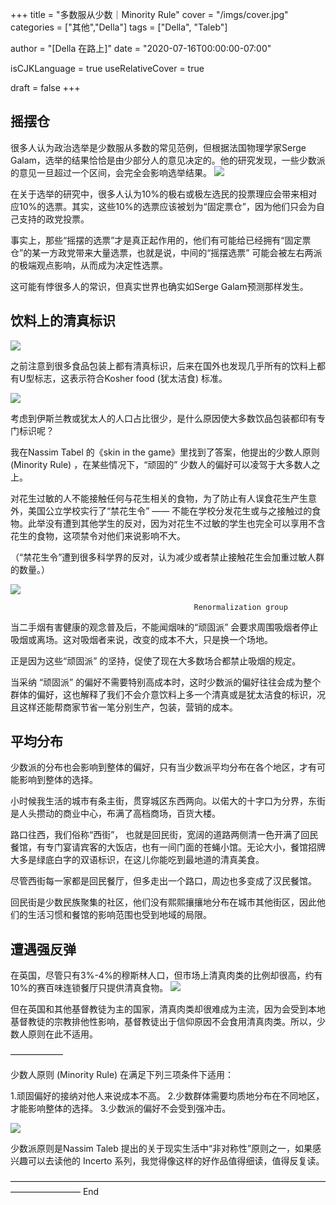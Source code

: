 +++
title = "多数服从少数｜Minority Rule"
cover = "/imgs/cover.jpg"
categories = ["其他","Della"]
tags = ["Della", "Taleb"]

author = "[Della 在路上]"
date = "2020-07-16T00:00:00-07:00"

isCJKLanguage =  true
useRelativeCover = true

draft = false
+++

## 摇摆仓

很多人认为政治选举是少数服从多数的常见范例，但根据法国物理学家Serge Galam，选举的结果恰恰是由少部分人的意见决定的。他的研究发现，一些少数派的意见一旦超过一个区间，会完全会影响选举结果。
![](imgs/serge-galam-donald-trump.jpg)

在关于选举的研究中，很多人认为10%的极右或极左选民的投票理应会带来相对应10%的选票。其实，这些10%的选票应该被划为“固定票仓”，因为他们只会为自己支持的政党投票。

事实上，那些“摇摆的选票”才是真正起作用的，他们有可能给已经拥有“固定票仓”的某一方政党带来大量选票，也就是说，中间的“摇摆选票” 可能会被左右两派的极端观点影响，从而成为决定性选票。

这可能有悖很多人的常识，但真实世界也确实如Serge Galam预测那样发生。

## 饮料上的清真标识

![](imgs/u=276295558,547986931&fm=26&gp=0.jpg)


之前注意到很多食品包装上都有清真标识，后来在国外也发现几乎所有的饮料上都有U型标志，这表示符合Kosher food (犹太洁食) 标准。

![](imgs/1*kB_cWkC195GVsgK-Kuym_Q.png)

考虑到伊斯兰教或犹太人的人口占比很少，是什么原因使大多数饮品包装都印有专门标识呢？

我在Nassim Tabel 的《skin in the game》里找到了答案，他提出的少数人原则 (Minority Rule) ，在某些情况下，“顽固的” 少数人的偏好可以凌驾于大多数人之上。

对花生过敏的人不能接触任何与花生相关的食物，为了防止有人误食花生产生意外，美国公立学校实行了“禁花生令” —— 不能在学校分发花生或与之接触过的食物。此举没有遭到其他学生的反对，因为对花生不过敏的学生也完全可以享用不含花生的食物，这项禁令对他们来说影响不大。

（“禁花生令”遭到很多科学界的反对，认为减少或者禁止接触花生会加重过敏人群的数量。）

![](imgs/1*IRS1M8CZj2yVLnU4IiaFUw.png)

                                             Renormalization group


当二手烟有害健康的观念普及后，不能闻烟味的“顽固派” 会要求周围吸烟者停止吸烟或离场。这对吸烟者来说，改变的成本不大，只是换一个场地。

正是因为这些“顽固派” 的坚持，促使了现在大多数场合都禁止吸烟的规定。

当采纳 “顽固派” 的偏好不需要特别高成本时，这时少数派的偏好往往会成为整个群体的偏好，这也解释了我们不会介意饮料上多一个清真或是犹太洁食的标识，况且这样还能帮商家节省一笔分别生产，包装，营销的成本。

## 平均分布
少数派的分布也会影响到整体的偏好，只有当少数派平均分布在各个地区，才有可能影响到整体的选择。

小时候我生活的城市有条主街，贯穿城区东西两向。以偌大的十字口为分界，东街是人头攒动的商业中心，布满了高档商场，百货大楼。

路口往西，我们俗称“西街”， 也就是回民街，宽阔的道路两侧清一色开满了回民餐馆，有专门宴请宾客的大饭店，也有一间门面的苍蝇小馆。无论大小，餐馆招牌大多是绿底白字的双语标识，在这儿你能吃到最地道的清真美食。

尽管西街每一家都是回民餐厅，但多走出一个路口，周边也多变成了汉民餐馆。

回民街是少数民族聚集的社区，他们没有熙熙攘攘地分布在城市其他街区，因此他们的生活习惯和餐馆的影响范围也受到地域的局限。

## 遭遇强反弹

在英国，尽管只有3%-4%的穆斯林人口，但市场上清真肉类的比例却很高，约有10%的赛百味连锁餐厅只提供清真食物。
![](imgs/NicePng_halal-png_2015444.png)

但在英国和其他基督教徒为主的国家，清真肉类却很难成为主流，因为会受到本地基督教徒的宗教排他性影响，基督教徒出于信仰原因不会食用清真肉类。所以，少数人原则在此不适用。

——————

少数人原则 (Minority Rule) 在满足下列三项条件下适用：

1.顽固偏好的接纳对他人来说成本不高。
2.少数群体需要均质地分布在不同地区，才能影响整体的选择。
3.少数派的偏好不会受到强冲击。


![](imgs/81tIYEGeh4L.jpg)

少数派原则是Nassim Taleb 提出的关于现实生活中“非对称性”原则之一，如果感兴趣可以去读他的 Incerto 系列，我觉得像这样的好作品值得细读，值得反复读。


————————————————————————————————————————————
End